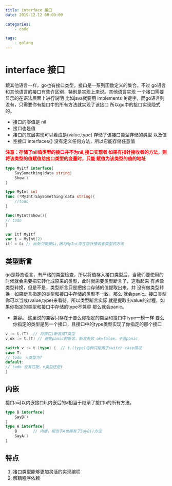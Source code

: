 ```yaml
---
title: interface 接口
date: 2019-12-12 00:00:00

categories:
    - code

tags:
    - golang
---
```

# interface 接口
跟其他语言一样，go也有接口类型。接口是一系列函数定义的集合。不过
go语言和其他语言的接口有些许区别，特别是实现上来说。其他语言实现
一个接口需要显示的在语法层面上进行说明 比如java就要用 implements 
关键字，而go语言则没有，只需要你有接口中的所有方法就实现了该接口
所以go中的接口实现隐式的。
- 接口的零值是 nil
- 接口也是值
- 接口的底层实现可以看成是(value,type)  存储了该接口类型存储的类型
以及值
- 空接口 interfaces{} 没有定义任何方法，所以它能存储任意值

<b style="color:red">注意：存储了nil值类型的接口并不为nil;接口实现者
如果有指针接收者的方法，则将该类型的值赋值给接口类型的变量时，只能
赋值为该类型的值的地址</b>

```go
type MyItf interface{
    SaySomething(data string)
    Show()
}

type MyInt int
func (*MyInt)SaySomething(data string){
    //todo
}

func(MyInt)Show(){
// todo
}

var itf MyItf
var i = MyInt(2)
itf = &i // 此处只能是&i,因为MyInt存在指针接收者类型的方法
```

## 类型断言
go是静态语言，有严格的类型检查，所以将值存入接口类型后，当我们要使用的
时候就会需要把它转化成原来的类型，此时就需要类型断言了，这看起来
有点像类型转换，但是不是，类型断言只是把接口存储的值提取出来，并
没有做类型转换，如果断言指定的类型和接口中存储的类型不一致，那么
就会panic。接口类型你可以当成(value,type)来看待，所以类型断言实际
就是提取出value的过程，如果你指定的类型和接口中存储的type不兼容
那么就会panic。
- 兼容。 这里说的兼容只存在于要么你指定的类型和接口中type一模一样
要么你指定的类型是另一个接口，且接口中的type类型实现了你指定的那个接口
```go
v := t.(T)  // 将接口t断言成T类型
v,ok := t.(T) // 避免panic的断言，断言失败 ok=false，不会panic

switch v := t.(type) {  // t.(type)这种只能用于switch case情况
case T:
// todo  v类型为T
default:
// todo 没有匹配，v类型还是t
}
```

## 内嵌
接口a可以内嵌接口b,内嵌后的a相当于继承了接口b的所有方法。
```go
type B interface{
	SayB()
}
type A interface{
    B       // 内嵌，相当于A也拥有了SayB()方法
    SayA()
}
```

## 特点
1. 接口类型能够更加灵活的实现编程
2. 解耦程序依赖
